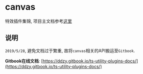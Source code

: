 # canvas

特效插件集锦, 项目主文档参考[这里](../README.md)

## 说明

`2019/5/28`, 避免文档过于繁重, 故将`canvas`相关的API搬运至`Gitbook`.

**Gitbook在线文档**: [https://ddzy.gitbook.io/ts-utility-plugins-docs/](https://ddzy.gitbook.io/ts-utility-plugins-docs/)